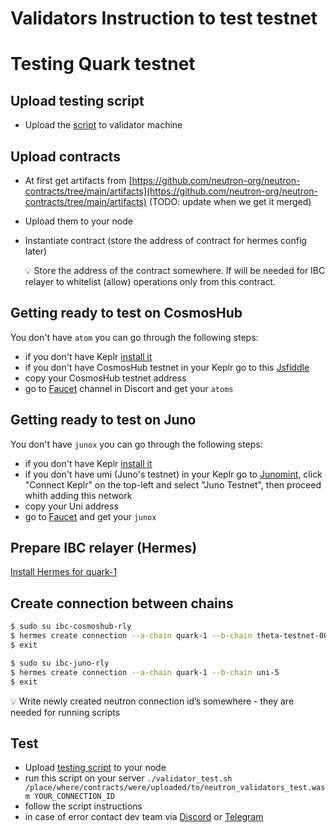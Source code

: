 # Validators Instruction to test testnet

# Testing Quark testnet

## Upload testing script
- Upload the [script](./validator_test.sh) to validator machine 

## Upload contracts

- At first get artifacts from [https://github.com/neutron-org/neutron-contracts/tree/main/artifacts](https://github.com/neutron-org/neutron-contracts/tree/main/artifacts) (TODO: update when we get it merged)
- Upload them to your node
- Instantiate contract (store the address of contract for hermes config later)
    
    <aside>
    💡 Store the address of the contract somewhere. If will be needed for IBC relayer to whitelist (allow) operations only from this contract.
    
    </aside>
    

## Getting ready to test on CosmosHub

You don't have `atom` you can go through the following steps:

- if you don't have Keplr [install it](https://www.keplr.app/)
- if you don't have  CosmosHub testnet in your Keplr go to this [Jsfiddle](https://jsfiddle.net/kht96uvo/1/)
- copy your CosmosHub testnet address
- go to [Faucet](https://faucet.roguenet.io/) channel in Discort and get your `atoms`

## Getting ready to test on Juno

You don't have `junox` you can go through the following steps:

- if you don't have Keplr [install it](https://www.keplr.app/)
- if you don't have umi (Juno's testnet) in your Keplr go to [Junomint](https://junomint.com/), click "Connect Keplr" on the top-left and select "Juno Testnet", then proceed whith adding this network
- copy your Uni address
- go to [Faucet](https://faucet.roguenet.io/) and get your `junox`

## Prepare IBC relayer (Hermes)

[Install Hermes for quark-1](https://www.notion.so/Install-Hermes-for-quark-1-8137dc949630488fb49a562660c745bb)

## Create connection between chains

```bash
$ sudo su ibc-cosmoshub-rly
$ hermes create connection --a-chain quark-1 --b-chain theta-testnet-001
$ exit

$ sudo su ibc-juno-rly
$ hermes create connection --a-chain quark-1 --b-chain uni-5
$ exit
```

<aside>
💡 Write newly created neutron connection id’s somewhere - they are needed for running scripts

</aside>

## Test

- Upload [testing script](https://github.com/neutron-org/neutron-contracts/blob/fae4fbfb6496fb9eeea6e7a3b39dfb0816a4a6fe/validator_test.sh) to your node
- run this script on your server `./validator_test.sh /place/where/contracts/were/uploaded/to/neutron_validators_test.wasm YOUR_CONNECTION_ID`
- follow the script instructions
- in case of error contact dev team via [Discord](https://discord.com/channels/986573321023942708/1030044052529352724) or [Telegram](https://t.me/neutron_community)
